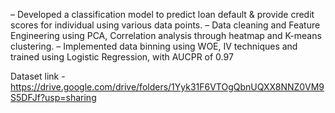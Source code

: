 – Developed a classification model to predict loan default & provide credit scores for individual using various data points.
– Data cleaning and Feature Engineering using PCA, Correlation analysis through heatmap and K-means clustering.
– Implemented data binning using WOE, IV techniques and trained using Logistic Regression, with AUCPR of 0.97

Dataset link - https://drive.google.com/drive/folders/1Yyk31F6VTOgQbnUQXX8NNZ0VM9S5DFJf?usp=sharing
